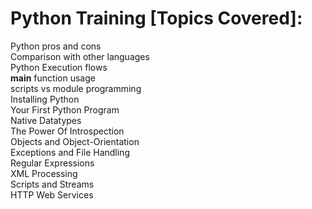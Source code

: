 # Python Training [Topics Covered]:

Python pros and cons   
Comparison with other languages   
Python Execution flows   
__main__ function usage   
scripts vs module programming   
Installing Python   
Your First Python Program   
Native Datatypes   
The Power Of Introspection   
Objects and Object-Orientation   
Exceptions and File Handling   
Regular Expressions   
XML Processing   
Scripts and Streams   
HTTP Web Services   
